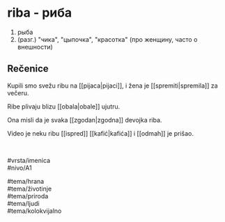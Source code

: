 # riba - риба

1. рыба  
2. (разг.) "чика", "цыпочка", "красотка" (про женщину, часто о внешности)

## Rečenice

Kupili smo svežu ribu na [[pijaca|pijaci]], i žena je [[spremiti|spremila]] za večeru.

Ribe plivaju blizu [[obala|obale]] ujutru.

Ona misli da je svaka [[zgodan|zgodna]] devojka riba.

Video je neku ribu [[ispred]] [[kafić|kafića]] i [[odmah]] je prišao.

<br>

#vrsta/imenica  
#nivo/A1  

#tema/hrana  
#tema/životinje  
#tema/priroda  
#tema/ljudi  
#tema/kolokvijalno  
